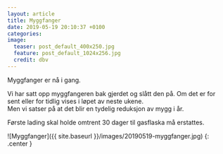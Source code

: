 ```yaml
---
layout: article
title: Myggfanger
date: 2019-05-19 20:10:37 +0100
categories: 
image: 
  teaser: post_default_400x250.jpg
  feature: post_default_1024x256.jpg
  credit: dbv
---
```

Myggfanger er nå i gang.

Vi har satt opp myggfangeren bak gjerdet og slått den på. Om det er for sent eller for tidlig vises i løpet av neste ukene.  
Men vi satser på at det blir en tydelig reduksjon av mygg i år.

Første lading skal holde omtrent 30 dager til gasflaska må erstattes.

![Myggfanger]({{ site.baseurl }}/images/20190519-myggfanger.jpg)
{: .center }
